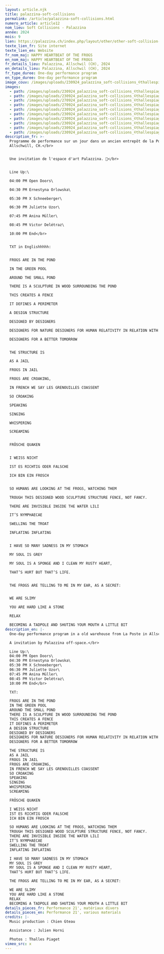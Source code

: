 ```yaml
---
layout: article.njk
title: palazzina-soft-collisions
permalink: /article/palazzina-soft-collisions.html
numero_article: article12
nom_lieu: Soft Collisions - Palazzina
année: 2024
mois: 9
lien: https://palazzina.ch/index.php/layout/other/other-soft-collision-palazzina-26
texte_lien_fr: Site internet
texte_lien_en: Website
fr_nom_maj: HAPPY HEARTBEAT OF THE FROGS
en_nom_maj: HAPPY HEARTBEAT OF THE FROGS
fr_details_lieu: Palazzina, Allschwil (CH), 2024
en_details_lieu: Palazzina, Allschwil (CH), 2024
fr_type_duree: One-day performance program
en_type_duree: One-day performance program
image_couv: /images/uploads/230924_palazzina_soft-collisions_©thallespiaget_035.jpg
images:
  - path: /images/uploads/230924_palazzina_soft-collisions_©thallespiaget_036.jpg
  - path: /images/uploads/230924_palazzina_soft-collisions_©thallespiaget_037.jpg
  - path: /images/uploads/270924_palazzina_soft-collisions_©thallespiaget_scarf_002.jpg
  - path: /images/uploads/270924_palazzina_soft-collisions_©thallespiaget_scarf_001.jpg
  - path: /images/uploads/230924_palazzina_soft-collisions_©thallespiaget_038.jpg
  - path: /images/uploads/230924_palazzina_soft-collisions_©thallespiaget_039.jpg
  - path: /images/uploads/230924_palazzina_soft-collisions_©thallespiaget_040.jpg
  - path: /images/uploads/230924_palazzina_soft-collisions_©thallespiaget_041.jpg
  - path: /images/uploads/230924_palazzina_soft-collisions_©thallespiaget_042.jpg
  - path: /images/uploads/230924_palazzina_soft-collisions_©thallespiaget_043.jpg
description_fr: >-
  Programme de performance sur un jour dans un ancien entrepôt de la Poste à
  Allschwill, CH.</br> 


  Une invitation de l'espace d'art Palazzina. 💚</br> 


  Line Up:\

  04:00 PM Open Doors\

  04:30 PM Ernestyna Orlowska\

  05:30 PM X Schneeberger\

  06:30 PM Juliette Uzor\

  07:45 PM Anina Müller\

  08:45 PM Victor Delétraz\

  10:00 PM End</br> 


  TXT in Englishhhhh:


  FROGS ARE IN THE POND

  IN THE GREEN POOL

  AROUND THE SMALL POND

  THERE IS A SCULPTURE IN WOOD SURROUNDING THE POND

  THIS CREATES A FENCE

  IT DEFINES A PERIMETER

  A DESIGN STRUCTURE

  DESIGNED BY DESIGNERS

  DESIGNERS FOR NATURE DESIGNERS FOR HUMAN RELATIVITY IN RELATION WITH NATURE

  DESIGNERS FOR A BETTER TOMORROW 


  THE STRUCTURE IS

  AS A JAIL

  FROGS IN JAIL

  FROGS ARE CROAKING, 

  IN FRENCH WE SAY LES GRENOUILLES COASSENT

  SO CROAKING

  SPEAKING

  SINGING

  WHISPERING

  SCREAMING


  FRÖSCHE QUAKEN


  I WEISS NICHT

  IST ES RICHTIG ODER FALSCHE

  ICH BIN EIN FROSCH


  SO HUMANS ARE LOOKING AT THE FROGS, WATCHING THEM

  TROUGH THIS DESIGNED WOOD SCULPTURE STRUCTURE FENCE, NOT FANCY.

  THERE ARE INVISIBLE INSIDE THE WATER LILI

  IT’S NYMPHAECAE

  SWELLING THE TROAT

  INFLATING INFLATING


  I HAVE SO MANY SADNESS IN MY STOMACH

  MY SOUL IS GREY

  MY SOUL IS A SPONGE AND I CLEAN MY RUSTY HEART,

  THAT’S HURT BUT THAT’S LIFE.


  THE FROGS ARE TELLING TO ME IN MY EAR, AS A SECRET:


  WE ARE SLIMY 

  YOU ARE HARD LIKE A STONE

  RELAX

  BECOMING A TADPOLE AND SHUTING YOUR MOUTH A LITTLE BIT
description_en: |-
  One-day performance program in a old warehouse from La Poste in Allschwil, CH.

  A invitation by Palazzina off-space.</br> 

  Line Up:\
  04:00 PM Open Doors\
  04:30 PM Ernestyna Orlowska\
  05:30 PM X Schneeberger\
  06:30 PM Juliette Uzor\
  07:45 PM Anina Müller\
  08:45 PM Victor Delétraz\
  10:00 PM End</br> 

  TXT:

  FROGS ARE IN THE POND
  IN THE GREEN POOL
  AROUND THE SMALL POND
  THERE IS A SCULPTURE IN WOOD SURROUNDING THE POND
  THIS CREATES A FENCE
  IT DEFINES A PERIMETER
  A DESIGN STRUCTURE
  DESIGNED BY DESIGNERS
  DESIGNERS FOR NATURE DESIGNERS FOR HUMAN RELATIVITY IN RELATION WITH NATURE
  DESIGNERS FOR A BETTER TOMORROW 

  THE STRUCTURE IS
  AS A JAIL
  FROGS IN JAIL
  FROGS ARE CROAKING, 
  IN FRENCH WE SAY LES GRENOUILLES COASSENT
  SO CROAKING
  SPEAKING
  SINGING
  WHISPERING
  SCREAMING

  FRÖSCHE QUAKEN

  I WEISS NICHT
  IST ES RICHTIG ODER FALSCHE
  ICH BIN EIN FROSCH

  SO HUMANS ARE LOOKING AT THE FROGS, WATCHING THEM
  TROUGH THIS DESIGNED WOOD SCULPTURE STRUCTURE FENCE, NOT FANCY.
  THERE ARE INVISIBLE INSIDE THE WATER LILI
  IT’S NYMPHAECAE
  SWELLING THE TROAT
  INFLATING INFLATING

  I HAVE SO MANY SADNESS IN MY STOMACH
  MY SOUL IS GREY
  MY SOUL IS A SPONGE AND I CLEAN MY RUSTY HEART,
  THAT’S HURT BUT THAT’S LIFE.

  THE FROGS ARE TELLING TO ME IN MY EAR, AS A SECRET:

  WE ARE SLIMY 
  YOU ARE HARD LIKE A STONE
  RELAX
  BECOMING A TADPOLE AND SHUTING YOUR MOUTH A LITTLE BIT
details_pieces_fr: Performance 21', matériaux divers
details_pieces_en: Performance 21', various materials
credits: |-
  Music production : Chien Gteau

  Assistance : Julien Horni

  Photos : Thalles Piaget
vimeo_src: x
---
```

